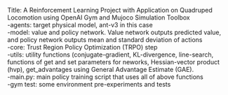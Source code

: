 Title: A Reinforcement Learning Project with Application on Quadruped Locomotion using OpenAI Gym and Mujoco Simulation Toolbox  
-agents: target physical model, ant-v3 in this case  
-model: value and policy network. Value network outputs predicted value, and policy network outputs mean and standard deviation of actions  
-core:  Trust Region Policy Optimization (TRPO) step  
-utils: utility functions (conjugate-gradient, KL-divergence, line-search, functions of get and set parameters for neworks, Hessian-vector product (hvp), get_advantages using General Advantage Estimate (GAE).  
-main.py: main policy training script that uses all of above functions  
-gym test: some environment pre-experiments and tests  
 
